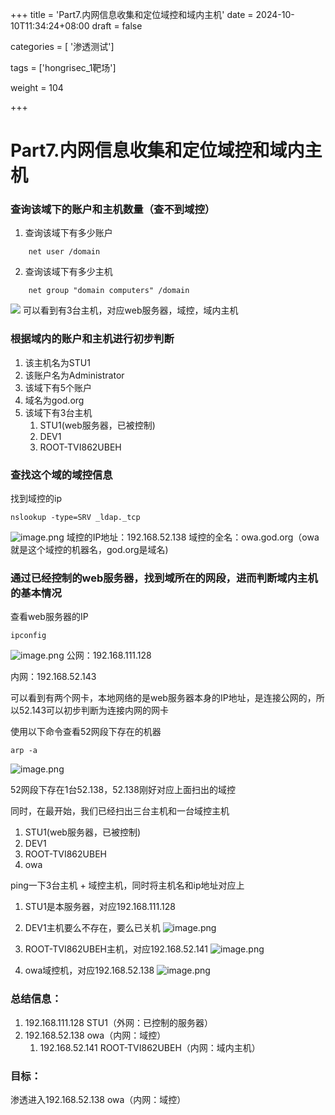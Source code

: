 +++
title = 'Part7.内网信息收集和定位域控和域内主机'
date = 2024-10-10T11:34:24+08:00
draft = false

categories = [ '渗透测试']

tags = ['hongrisec_1靶场']

weight = 104

+++


# Part7.内网信息收集和定位域控和域内主机

### 查询该域下的账户和主机数量（查不到域控）

1. 查询该域下有多少账户
```shell
	net user /domain
```
2. 查询该域下有多少主机
```shell
	net group "domain computers" /domain
```
![](https://gitee.com/huangzejie/drawing-bed/raw/master/202409151337446.png)
可以看到有3台主机，对应web服务器，域控，域内主机
###  根据域内的账户和主机进行初步判断
1. 该主机名为STU1
2. 该账户名为Administrator
3. 该域下有5个账户
4. 域名为god.org
5. 该域下有3台主机
	1. STU1(web服务器，已被控制)
	2. DEV1
	3. ROOT-TVI862UBEH
### 查找这个域的域控信息
找到域控的ip
   ```shell
   nslookup -type=SRV _ldap._tcp
   ```
 ![image.png](https://gitee.com/huangzejie/drawing-bed/raw/master/202409151344764.png)
域控的IP地址：192.168.52.138
域控的全名：owa.god.org（owa就是这个域控的机器名，god.org是域名)

### 通过已经控制的web服务器，找到域所在的网段，进而判断域内主机的基本情况

查看web服务器的IP

```shell
ipconfig
```
![image.png](https://gitee.com/huangzejie/drawing-bed/raw/master/202409151350584.png)
公网：192.168.111.128

内网：192.168.52.143

可以看到有两个网卡，本地网络的是web服务器本身的IP地址，是连接公网的，所以52.143可以初步判断为连接内网的网卡

使用以下命令查看52网段下存在的机器
```shell
arp -a
```
![image.png](https://gitee.com/huangzejie/drawing-bed/raw/master/202409151524105.png)

52网段下存在1台52.138，52.138刚好对应上面扫出的域控

同时，在最开始，我们已经扫出三台主机和一台域控主机

1. STU1(web服务器，已被控制)
2. DEV1
3. ROOT-TVI862UBEH
4. owa

ping一下3台主机 + 域控主机，同时将主机名和ip地址对应上

1. STU1是本服务器，对应192.168.111.128

2. DEV1主机要么不存在，要么已关机
   ![image.png](https://gitee.com/huangzejie/drawing-bed/raw/master/202409151713863.png)
3. ROOT-TVI862UBEH主机，对应192.168.52.141
   ![image.png](https://gitee.com/huangzejie/drawing-bed/raw/master/202409151713304.png)
4. owa域控机，对应192.168.52.138
   ![image.png](https://gitee.com/huangzejie/drawing-bed/raw/master/202409151714382.png)

### 总结信息：

1. 192.168.111.128 STU1（外网：已控制的服务器）
2. 192.168.52.138 owa（内网：域控）
	1. 192.168.52.141 ROOT-TVI862UBEH（内网：域内主机）
### 目标：
渗透进入192.168.52.138 owa（内网：域控）

